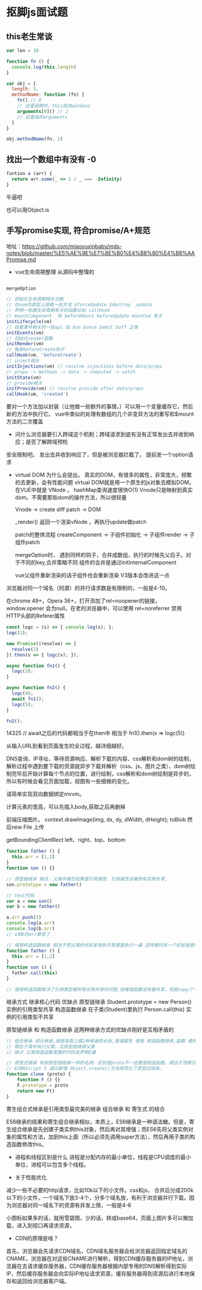 # 抠脚js面试题

## this老生常谈

```js
var len = 10

function fn () {
  console.log(this.length)
}

var obj = {
  length: 5,
  methodName: function (fn) {
    fn() // 0
    // 这里调用时，this指向windows
    arguments[0]() // 2
    // 这里指向arguments
  }
}

obj.methodName(fn, 1)

```

## 找出一个数组中有没有 -0

```js
funtion a (arr) {
  return arr.some(_ => 1 / _ === -Infinity)
}

```

牛逼吧

也可以用Object.is

## 手写promise实现, 符合promise/A+规范
  地址：https://github.com/miaoyuxinbaby/mds-notes/blob/master/%E5%AE%9E%E7%8E%B0%E4%B8%80%E4%B8%AAPromise.md


- vue生命周期整理  从源码中整理的

```js

mergeOption

// 初始化生命周期相关功能
// 在vue的原型上挂载一些方法 $forceUpdate $destroy _update
// 声明一些跟生命周期有关的函数比如 callHook
// mountComponent  和 beforeMount beforeUpdate mounted 有关
initLifecycle(vm)
// 挂载事件相关的一些api 如 $on $once $emit $off 之类
initEvents(vm)
// 初始化render函数
initRender(vm)
// 触发beforeCreate钩子
callHook(vm, 'beforeCreate')
// inject相关
initInjections(vm) // resolve injections before data/props
// props -> methods -> data -> computed -> watch
initState(vm)
// provide相关
initProvide(vm) // resolve provide after data/props
callHook(vm, 'created')
```

要对一个方法加以封装（让他做一些额外的事情，）可以用一个变量缓存它，然后新的方法中执行它。 vue中类似的处理有数组的几个非变异方法的重写和$mount方法的二次覆盖


- 问什么浏览器要引入跨域这个机制；跨域请求到底有没有正常发出去并收到响应；是否了解跨域预检

 安全限制吧。 发出去并收到响应了，但是被浏览器拦截了。 提前发一个option请求

- virtual DOM 为什么会提出。
  真实的DOM，有很多的属性，非常庞大，频繁的去更新，会有性能问题
  virtual DOM就是用一个原生的js对象去模拟DOM。在VUE中就是 VNode 。 hashMap查询速度很快O(1)
  Vnode只是映射到真实dom。不需要那些dom的操作方法，所以很轻量

  Vnode -> create diff patch -> DOM

  _render() 返回一个渲染vNode ，再执行update做patch

  patch的整体流程 createComponent -> 子组件初始化 -> 子组件render -> 子组件patch

  mergeOption时， 遇到同样的钩子，合并成数组，执行的时候先父后子。对于不同的key,合并策略不同
  组件的合并是通过initInternalComponent

  vue父组件重新渲染的话子组件也会重新渲染 V3版本会改进这一点

浏览器对同一个域名（同源）的并行请求数是有限制的，一般是4-10。

在chrome 49+，Opera 36+，打开添加了rel=noopener的链接， window.opener 会为null。在老的浏览器中，可以使用 rel=noreferrer 禁用HTTP头部的Referer属性

```js
const logc = (s) => { console.log(s); };
logc(1);

new Promise((resolve) => {
  resolve(2)
}).then(v => { logc(v); });

async function fn1() {
  logc(3);
}

async function fn2() {
  logc(4);
  await fn1();
  logc(5);
}

fn2();
```

14325 // await之后的代码都相当于在then中 相当于 fn1().then(x => logc(5))

从输入URL到看到页面发生的全过程，越详细越好。

DNS查询、IP寻址、等待资源响应、解析下载的内容、css解析和dom树的绘制，解析过程中遇到要下载的资源就异步下载并解析（css、js、图片之类）、dom树绘制完毕后开始计算每个节点的位置，进行绘制，css解析和dom树绘制是异步的，所以有时候会看见页面加载，视图有一些细微的变化。

请简单实现双向数据绑定mvvm。

计算元素的宽高，可以先插入body,获取之后再删掉

前端压缩图片。
context.drawImage(img, dx, dy, dWidth, dHeight);
toBlob
然后new File 上传

getBoundingClientRect   left、right、top、bottom

```js
function father () {
  this.arr = [1,2]
}
function son () {}

// 原型链继承 缺点：父类中属性如果是引用类型，引用属性会被所有实例共享,
son.prototype = new father()

// test代码
var a = new son()
var b = new father()

a.arr.push(3)
console.log(a.arr)
console.log(b.arr)
// a和b的arr都变了

```

```js
// 借用构造函数继承 相当于把父类的代码复制到子类里面执行一遍 这样做的另一个好处就是可以给父类传参
function father () {
  this.arr = [1,2]
}
function son () {
  father.call(this)
}

// 借用构造函数解决了引用类型被所有实例共享的问题,但唯独函数没有被共享，而是copy了一份

```

继承方式	继承核心代码	优缺点
原型链继承	Student.prototype = new Person()	实例的引用类型共享
构造函数继承	在子类(Student)里执行 Person.call(this)	实例的引用类型不共享

原型链继承 和 构造函数继承 这两种继承方式的优缺点刚好是互相矛盾的

```js
// 组合继承 组合继承,就是各取上面2种继承的长处,普通属性 使用 构造函数继承,函数 使用 原型链继承,
// 既在子类中执行父类，又原型链继承父类
// 缺点 父类构造函数里面的代码会声明2遍
```

```js
// 原型式继承 有和原型链继承一样的毛病，区别是proto不一定要是构造函数，相当于浅拷贝了对象
// ECMAScript 5 通过新增 Object.create()方法规范化了原型式继承。
function clone (proto) {
    function F () {}
    F.prototype = proto
    return new F()
}
```

寄生组合式继承是引用类型最完美的继承 组合继承 和 寄生式 的结合

 ES6继承的结果和寄生组合继承相似，本质上，ES6继承是一种语法糖。但是，寄生组合继承是先创建子类实例this对象，然后再对其增强；而ES6先将父类实例对象的属性和方法，加到this上面（所以必须先调用super方法），然后再用子类的构造函数修改this。

- 进程和线程区别是什么
 进程是分配内存的最小单位，线程是CPU调度的最小单位，进程可以包含多个线程。

- 关于性能优化
  
减少一些不必要的http请求，比如10k以下的小文件。css和js， 合并后分成200k以下的小文件，一个域名下放3-4个，分多个域名放，有利于浏览器并行下载。因为浏览器对同一域名下的资源有并发上限，一般是4-6

小图标如果多的话，就用雪碧图，少的话，转成base64，页面上图片多可以懒加载，进入到视口再请求资源，

- CDN的原理是啥？

首先，浏览器会先请求CDN域名，CDN域名服务器会给浏览器返回指定域名的CNAME，浏览器在对这些CNAME进行解析，得到CDN缓存服务器的IP地址，浏览器在去请求缓存服务器，CDN缓存服务器根据内部专用的DNS解析得到实际IP，然后缓存服务器会向实际IP地址请求资源，缓存服务器得到资源后进行本地保存和返回给浏览器客户端。